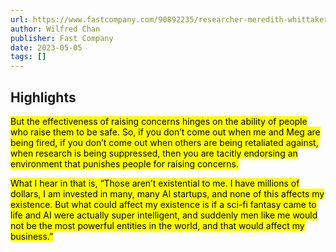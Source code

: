```yaml
---
url: https://www.fastcompany.com/90892235/researcher-meredith-whittaker-says-ais-biggest-risk-isnt-consciousness-its-the-corporations-that-control-them?partner=rss&utm_source=rss&utm_medium=feed&utm_campaign=rss+fastcompany&utm_content=rss
author: Wilfred Chan
publisher: Fast Company
date: 2023-05-05
tags: []
---
```


## Highlights
<mark>But the effectiveness of raising concerns hinges on the ability of people who raise them to be safe. So, if you don’t come out when me and Meg are being fired, if you don’t come out when others are being retaliated against, when research is being suppressed, then you are tacitly endorsing an environment that punishes people for raising concerns.</mark>

<mark>What I hear in that is, “Those aren’t existential to me. I have millions of dollars, I am invested in many, many AI startups, and none of this affects my existence. But what could affect my existence is if a sci-fi fantasy came to life and AI were actually super intelligent, and suddenly men like me would not be the most powerful entities in the world, and that would affect my business.”</mark>

